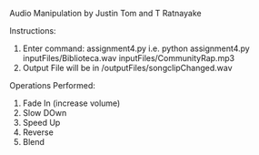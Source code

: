 Audio Manipulation by Justin Tom and T Ratnayake

Instructions:
1. Enter command: assignment4.py <clip1> <clip2>
						i.e.  python assignment4.py inputFiles/Biblioteca.wav inputFiles/CommunityRap.mp3 
2. Output File will be in /outputFiles/songclipChanged.wav 

Operations Performed:
1. Fade In (increase volume)
2. Slow DOwn
3. Speed Up
4. Reverse
5. Blend